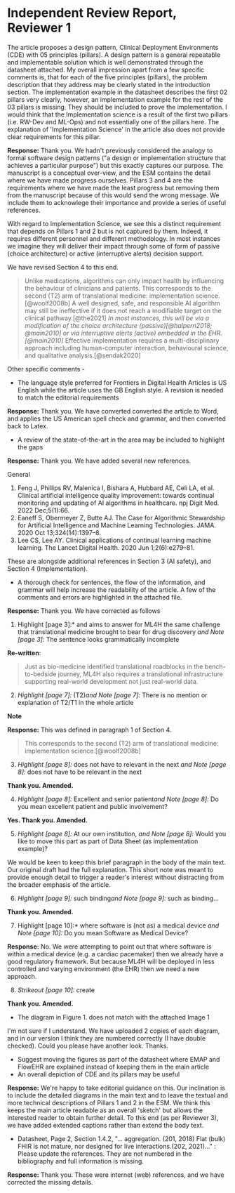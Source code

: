 # Independent Review Report, Reviewer 1

The article proposes a design pattern, Clinical Deployment Environments (CDE) with 05 principles (pillars). A design pattern is a general repeatable and implementable solution which is well demonstrated through the datasheet attached. My overall impression apart from a few specific comments is, that for each of the five principles (pillars), the problem description that they address may be clearly stated in the introduction section. The implementation example in the datasheet describes the first 02 pillars very clearly, however, an implementation example for the rest of the 03 pillars is missing. They should be included to prove the implementation. I would think that the Implementation science is a result of the first two pillars (i.e. RW-Dev and ML-Ops) and not essentially one of the pillars here. The explanation of 'Implementation Science' in the article also does not provide clear requirements for this pillar.

**Response:** Thank you. We hadn't previously considered the analogy to formal software design patterns ("a design or implementation structure that achieves a particular purpose") but this exactly captures our purpose. The manuscript is a conceptual over-view, and the ESM contains the detail where we have made progress ourselves. Pillars 3 and 4 are the requirements where we have made the least progress but removing them from the manuscript because of this would send the wrong message. We include them to acknowlege their importance and provide a series of useful references.

With regard to Implementation Science, we see this a distinct requirement that depends on Pillars 1 and 2 but is not captured by them. Indeed, it requires different personnel and different methodology. In most instances we imagine they will deliver their impact through some of form of passive (choice architecture) or active (interruptive alerts) decision support. 

We have revised Section 4 to this end.

> Unlike medications, algorithms can only impact health by influencing the behaviour of clinicians and patients. This corresponds to the second (T2) arm of translational medicine: implementation science.[@woolf2008b] A well designed, safe, and responsible AI algorithm may still be ineffective if it does not reach a modifiable target on the clinical pathway.[@the2021] *In most instances, this will be via a modification of the choice architecture (passive)[@halpern2018; @main2010] or via interruptive alerts (active) embedded in the EHR.[@main2010]* Effective implementation requires a multi-disciplinary approach including human-computer interaction, behavioural science, and qualitative analysis.[@sendak2020] 

  
Other specific comments -

- The language style preferred for Frontiers in Digital Health Articles is US English while the article uses the GB English style. A revision is needed to match the editorial requirements

**Response:** Thank you. We have converted converted the article to Word, and applies the US American spell check and grammar, and then converted back to Latex.

- A review of the state-of-the-art in the area may be included to highlight the gaps

**Response:** Thank you. We have added several new references. 

General 

1. Feng J, Phillips RV, Malenica I, Bishara A, Hubbard AE, Celi LA, et al. Clinical artificial intelligence quality improvement: towards continual monitoring and updating of AI algorithms in healthcare. npj Digit Med. 2022 Dec;5(1):66. 
2. Eaneff S, Obermeyer Z, Butte AJ. The Case for Algorithmic Stewardship for Artificial Intelligence and Machine Learning Technologies. JAMA. 2020 Oct 13;324(14):1397–8. 
3. Lee CS, Lee AY. Clinical applications of continual learning machine learning. The Lancet Digital Health. 2020 Jun 1;2(6):e279–81. 

These are alongside additional references in Section 3 (AI safety), and Section 4 (Implementation).

- A thorough check for sentences, the flow of the information, and grammar will help increase the readability of the article. A few of the comments and errors are highlighted in the attached file.

**Response:** Thank you. We have corrected as follows
1. Highlight [page 3]:* and aims to answer for ML4H the same challenge that translational medicine brought to bear for drug discovery *and Note [page 3]:* The sentence looks grammatically incomplete

**Re-written**:

> Just as bio-medicine identified translational roadblocks in the bench-to-bedside journey, ML4H also requires a translational infrastructure supporting real-world development not just real-world data.

2. *Highlight [page 7]:* (T2)*and Note [page 7]:* There is no mention or explanation of T2/T1 in the whole article

**Note**

**Response:** This was defined in paragraph 1 of Section 4.

> This corresponds to the second (T2) arm of translational medicine: implementation science.[@woolf2008b] 

3. *Highlight [page 8]:* does not have to relevant in the next *and Note [page 8]:* does not have to be relevant in the next

 **Thank you. Amended.**

 4.  *Highlight [page 8]:* Excellent and senior patient*and Note [page 8]:* Do you mean excellent patient and public involvement? 

 **Yes. Thank you. Amended.**

 5. *Highlight [page 8]:* At our own institution, *and Note [page 8]:* Would you like to move this part as part of Data Sheet (as implementation example)? 

 We would be keen to keep this brief paragraph in the body of the main text. Our original draft had the full explanation. This short note was meant to provide enough detail to trigger a reader's interest without distracting from the broader emphasis of the article.

 6.  *Highlight [page 9]:* such binding*and Note [page 9]:* such as binding...

 **Thank you. Amended.**


7. Highlight [page 10]:* where software is (not as) a medical device *and Note [page 10]:* Do you mean Software as Medical Device?

**Response:** No. We were attempting to point out that where software is within a medical device (e.g. a cardiac pacemaker) then we already have a good regulatory framework. But because ML4H will be deployed in less controlled and varying environment (the EHR) then we need a new approach.

8. *Strikeout [page 10]:* create

 **Thank you. Amended.**

- The diagram in Figure 1. does not match with the attached Image 1

I'm not sure if I understand. We have uploaded 2 copies of each diagram, and in our version I think they are numbered correctly (I have double checked). Could you please have another look. Thanks.

- Suggest moving the figures as part of the datasheet where EMAP and FlowEHR are explained instead of keeping them in the main article
- An overall depiction of CDE and its pillars may be useful

**Response:** We're happy to take editorial guidance on this. Our inclination is to include the detailed diagrams in the main text and to leave the textual and more technical descriptions of Pillars 1 and 2 in the ESM. We think this keeps the main article readable as an overall 'sketch' but allows the interested reader to obtain further detail. To this end (as per Reviewer 3), we have added extended captions rather than extend the body text.

- Datasheet, Page 2, Section 1.4.2, "... aggregation. (201, 2018) Flat (bulk) FHIR is not mature, nor designed for live interactions.(202, 2021)..." : Please update the references. They are not numbered in the bibliography and full information is missing.

**Response:** Thank you. These were internet (web) references, and we have corrected the missing details.

